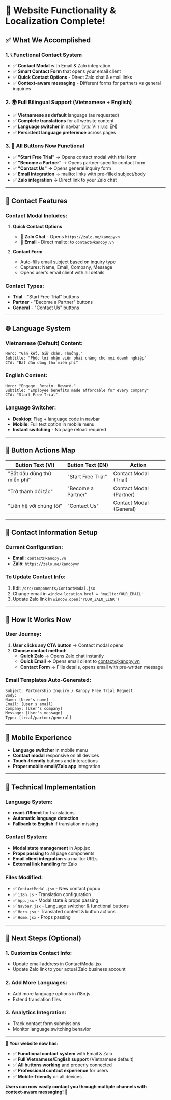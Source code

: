 # 🎉 Website Functionality & Localization Complete!

## ✅ **What We Accomplished**

### **1. 📞 Functional Contact System**
- ✅ **Contact Modal** with Email & Zalo integration
- ✅ **Smart Contact Form** that opens your email client
- ✅ **Quick Contact Options** - Direct Zalo chat & email links
- ✅ **Context-aware messaging** - Different forms for partners vs general inquiries

### **2. 🌍 Full Bilingual Support (Vietnamese + English)**
- ✅ **Vietnamese as default** language (as requested)
- ✅ **Complete translations** for all website content
- ✅ **Language switcher** in navbar (🇻🇳 VI / 🇺🇸 EN)
- ✅ **Persistent language preference** across pages

### **3. 🔗 All Buttons Now Functional**
- ✅ **"Start Free Trial"** → Opens contact modal with trial form
- ✅ **"Become a Partner"** → Opens partner-specific contact form
- ✅ **"Contact Us"** → Opens general inquiry form
- ✅ **Email integration** → mailto: links with pre-filled subject/body
- ✅ **Zalo integration** → Direct link to your Zalo chat

---

## 📱 **Contact Features**

### **Contact Modal Includes:**
1. **Quick Contact Options**
   - 🔵 **Zalo Chat** - Opens `https://zalo.me/kanopyvn` 
   - 📧 **Email** - Direct mailto: to `contact@kanopy.vn`

2. **Contact Form**
   - Auto-fills email subject based on inquiry type
   - Captures: Name, Email, Company, Message
   - Opens user's email client with all details

### **Contact Types:**
- **Trial** - "Start Free Trial" buttons
- **Partner** - "Become a Partner" buttons  
- **General** - "Contact Us" buttons

---

## 🌐 **Language System**

### **Vietnamese (Default) Content:**
```
Hero: "Gắn kết. Giữ chân. Thưởng."
Subtitle: "Phúc lợi nhân viên phải chăng cho mọi doanh nghiệp"
CTA: "Bắt đầu dùng thử miễn phí"
```

### **English Content:**
```
Hero: "Engage. Retain. Reward."
Subtitle: "Employee benefits made affordable for every company"
CTA: "Start Free Trial"
```

### **Language Switcher:**
- **Desktop**: Flag + language code in navbar
- **Mobile**: Full text option in mobile menu
- **Instant switching** - No page reload required

---

## 🎯 **Button Actions Map**

| Button Text (VI) | Button Text (EN) | Action |
|------------------|------------------|---------|
| "Bắt đầu dùng thử miễn phí" | "Start Free Trial" | Contact Modal (Trial) |
| "Trở thành đối tác" | "Become a Partner" | Contact Modal (Partner) |
| "Liên hệ với chúng tôi" | "Contact Us" | Contact Modal (General) |

---

## 📧 **Contact Information Setup**

### **Current Configuration:**
- **Email**: `contact@kanopy.vn`
- **Zalo**: `https://zalo.me/kanopyvn`

### **To Update Contact Info:**
1. Edit `/src/components/ContactModal.jsx`
2. Change email in `window.location.href = 'mailto:YOUR_EMAIL'`
3. Update Zalo link in `window.open('YOUR_ZALO_LINK')`

---

## 🚀 **How It Works Now**

### **User Journey:**
1. **User clicks any CTA button** → Contact modal opens
2. **Choose contact method:**
   - **Quick Zalo** → Opens Zalo chat instantly
   - **Quick Email** → Opens email client to contact@kanopy.vn
   - **Contact Form** → Fills details, opens email with pre-written message

### **Email Templates Auto-Generated:**
```
Subject: Partnership Inquiry / Kanopy Free Trial Request
Body: 
Name: [User's name]
Email: [User's email] 
Company: [User's company]
Message: [User's message]
Type: [trial/partner/general]
```

---

## 📱 **Mobile Experience**
- **Language switcher** in mobile menu
- **Contact modal** responsive on all devices
- **Touch-friendly** buttons and interactions
- **Proper mobile email/Zalo app** integration

---

## 🔧 **Technical Implementation**

### **Language System:**
- **react-i18next** for translations
- **Automatic language detection**
- **Fallback to English** if translation missing

### **Contact System:**
- **Modal state management** in App.jsx
- **Props passing** to all page components
- **Email client integration** via mailto: URLs
- **External link handling** for Zalo

### **Files Modified:**
- ✅ `ContactModal.jsx` - New contact popup
- ✅ `i18n.js` - Translation configuration
- ✅ `App.jsx` - Modal state & props passing
- ✅ `Navbar.jsx` - Language switcher & functional buttons
- ✅ `Hero.jsx` - Translated content & button actions
- ✅ `Home.jsx` - Props passing

---

## 🎯 **Next Steps (Optional)**

### **1. Customize Contact Info:**
- Update email address in ContactModal.jsx
- Update Zalo link to your actual Zalo business account

### **2. Add More Languages:**
- Add more language options in i18n.js
- Extend translation files

### **3. Analytics Integration:**
- Track contact form submissions
- Monitor language switching behavior

---

**🌟 Your website now has:**
- ✅ **Functional contact system** with Email & Zalo
- ✅ **Full Vietnamese/English support** (Vietnamese default)
- ✅ **All buttons working** and properly connected
- ✅ **Professional contact experience** for users
- ✅ **Mobile-friendly** on all devices

**Users can now easily contact you through multiple channels with context-aware messaging! 🚀**